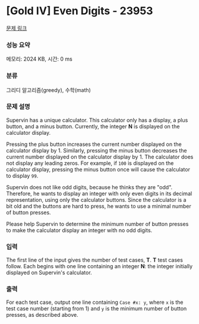 # [Gold IV] Even Digits - 23953 

[문제 링크](https://www.acmicpc.net/problem/23953) 

### 성능 요약

메모리: 2024 KB, 시간: 0 ms

### 분류

그리디 알고리즘(greedy), 수학(math)

### 문제 설명

<p>Supervin has a unique calculator. This calculator only has a display, a plus button, and a minus button. Currently, the integer <b>N</b> is displayed on the calculator display.</p>

<p>Pressing the plus button increases the current number displayed on the calculator display by 1. Similarly, pressing the minus button decreases the current number displayed on the calculator display by 1. The calculator does not display any leading zeros. For example, if <code>100</code> is displayed on the calculator display, pressing the minus button once will cause the calculator to display <code>99</code>.</p>

<p>Supervin does not like odd digits, because he thinks they are "odd". Therefore, he wants to display an integer with only even digits in its decimal representation, using only the calculator buttons. Since the calculator is a bit old and the buttons are hard to press, he wants to use a minimal number of button presses.</p>

<p>Please help Supervin to determine the minimum number of button presses to make the calculator display an integer with no odd digits.</p>

### 입력 

 <p>The first line of the input gives the number of test cases, <b>T</b>. <b>T</b> test cases follow. Each begins with one line containing an integer <b>N</b>: the integer initially displayed on Supervin's calculator.</p>

### 출력 

 <p>For each test case, output one line containing <code>Case #x: y</code>, where <code>x</code> is the test case number (starting from 1) and <code>y</code> is the minimum number of button presses, as described above.</p>

